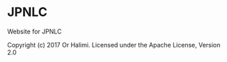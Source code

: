 # JPNLC
Website for JPNLC

Copyright (c) 2017 Or Halimi. 
Licensed under the Apache License, Version 2.0
